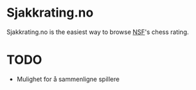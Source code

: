 # Sjakkrating.no

Sjakkrating.no is the easiest way to browse [NSF](http://www.sjakk.no/)'s chess rating.

# TODO

* Mulighet for å sammenligne spillere

